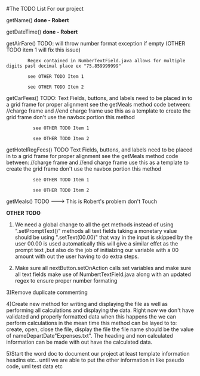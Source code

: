 #The TODO List For our project 


getName() <strong>done - Robert</strong>

getDateTime() <strong>done - Robert</strong>

getAirFare() TODO: 
            will throw number format exception if empty (OTHER TODO item 1 will fix this issue)
                   
            Regex contained in NumberTextField.java allows for multiple digits past decimal place ex "75.859999999"
              
            see OTHER TODO Item 1
            
            see OTHER TODO Item 2
            
getCarFees() TODO:
              Text Fields, buttons, and labels need to be placed in to a grid frame for proper
              alignment see the getMeals method code between: //charge frame and //end charge frame
              use this as a template to create the grid frame don't use the navbox portion this method
              
              see OTHER TODO Item 1
              
              see OTHER TODO Item 2
              

getHotelRegFees() TODO
              Text Fields, buttons, and labels need to be placed in to a grid frame for proper
              alignment see the getMeals method code between: //charge frame and //end charge frame
              use this as a template to create the grid frame don't use the navbox portion this method
              
              see OTHER TODO Item 1
              
              see OTHER TODO Item 2
              

getMeals() TODO ---> This is Robert's problem don't Touch
              
              
                  
              

              
<strong>OTHER TODO</strong>                

1) We need a global change to all the get methods instead of using  ".setPromptText()" methods
 all text fields taking a monetary value should be using ".setText(00.00)" that way in the input
is skipped by the user 00.00 is used automatically this will give a similar effet as the prompt
text ,but also do the job of initialzing our variable with a 00 amount with out the user having to do
extra steps.

2) Make sure all nextButton.setOnAction calls set variables and make sure all text fields make use of NumbertTextField.java
  along with an updated regex to ensure proper number formating

3)Remove duplicate commenting

4)Create new method for writing and displaying the file as well as performing all calculations and displaying the data. Right now we don't have validated and properly formatted data when this happens the we can perform calculations in the mean time this method can be layed to to: create, open, close the file, display the file the file name should be the value of nameDepartDate"Expenses.txt". The heading and non calculated information can be made with out have the calculated data.

5)Start the word doc to document our project at least template information headins etc.. until we are able to put the other information in like pseudo code, uml test data etc

